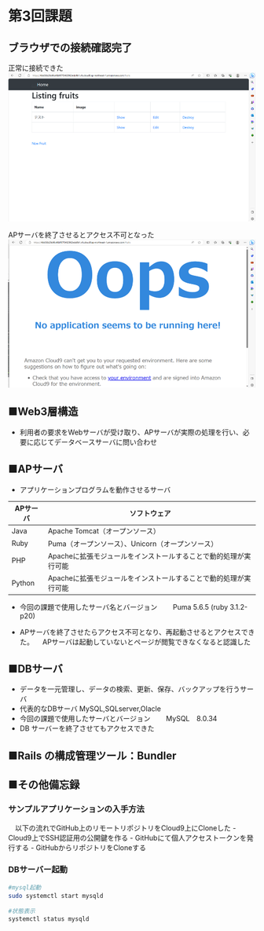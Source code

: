 # 第3回課題

## ブラウザでの接続確認完了
正常に接続できた
![正常](img/nomal.png)

APサーバを終了させるとアクセス不可となった
![エラー](img/error.png)

## ■Web3層構造
- 利用者の要求をWebサーバが受け取り、APサーバが実際の処理を行い、必要に応じてデータベースサーバに問い合わせ

## ■APサーバ

- アプリケーションプログラムを動作させるサーバ

| APサーバ | ソフトウェア |
| --------- | ----------- |
| Java | Apache Tomcat（オープンソース） | WebLogic Server（オープンソース） |
| Ruby | Puma（オープンソース）、Unicorn（オープンソース） |
| PHP | Apacheに拡張モジュールをインストールすることで動的処理が実行可能 |
| Python | Apacheに拡張モジュールをインストールすることで動的処理が実行可能 |

- 今回の課題で使用したサーバ名とバージョン
　　Puma 5.6.5 (ruby 3.1.2-p20)

- APサーバを終了させたらアクセス不可となり、再起動させるとアクセスできた。
　APサーバは起動していないとページが閲覧できなくなると認識した


## ■DBサーバ

- データを一元管理し、データの検索、更新、保存、バックアップを行うサーバ
- 代表的なDBサーバ
   MySQL,SQLserver,Olacle
- 今回の課題で使用したサーバとバージョン
　　MySQL　8.0.34
- DB サーバーを終了させてもアクセスできた

## ■Rails の構成管理ツール：Bundler

## ■その他備忘録
### サンプルアプリケーションの⼊⼿方法
　以下の流れでGitHub上のリモートリポジトリをCloud9上にCloneした
    - Cloud9上でSSH認証用の公開鍵を作る
    - GitHubにて個人アクセストークンを発行する
    - GitHubからリポジトリをCloneする

### DBサーバー起動
```bash
#mysql起動
sudo systemctl start mysqld
```
```bash
#状態表示
systemctl status mysqld
```
